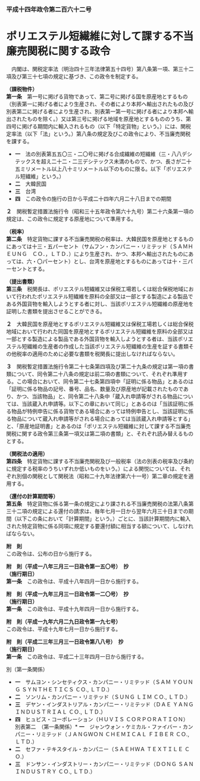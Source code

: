### 平成十四年政令第二百六十二号  
# ポリエステル短繊維に対して課する不当廉売関税に関する政令  
　内閣は、関税定率法（明治四十三年法律第五十四号）第八条第一項、第三十二項及び第三十七項の規定に基づき、この政令を制定する。  
  
**（課税物件）**  
**第一条**　第一号に掲げる貨物であって、第二号に掲げる国を原産地とするもの（別表第一に掲げる者により生産され、その者により本邦へ輸出されたもの及び別表第二に掲げる者により生産され、別表第一第一号に掲げる者により本邦へ輸出されたものを除く。）又は第三号に掲げる地域を原産地とするもののうち、第四号に掲げる期間内に輸入されるもの（以下「特定貨物」という。）には、関税定率法（以下「法」という。）第八条の規定及びこの政令により、不当廉売関税を課する。  
* **一**　法の別表第五五〇三・二〇号に掲げる合成繊維の短繊維（三・八八デシテックスを超え二十二・二三デシテックス未満のもので、かつ、長さが二十五ミリメートル以上八十ミリメートル以下のものに限る。以下「ポリエステル短繊維」という。）  
* **二**　大韓民国  
* **三**　台湾  
* **四**　この政令の施行の日から平成二十四年六月二十八日までの期間  
  
**２**　関税暫定措置法施行令（昭和三十五年政令第六十九号）第二十六条第一項の規定は、この政令に規定する原産地について準用する。  
  
**（税率）**  
**第二条**　特定貨物に課する不当廉売関税の税率は、大韓民国を原産地とするものにあっては十三・五パーセント（サムフン・カンパニー・リミテッド（ＳＡＭＨＥＵＮＧ　ＣＯ．，ＬＴＤ．）により生産され、かつ、本邦へ輸出されたものにあっては、六・〇パーセント）とし、台湾を原産地とするものにあっては十・三パーセントとする。  
  
**（提出書類）**  
**第三条**　税関長は、ポリエステル短繊維又は保税工場若しくは総合保税地域において行われたポリエステル短繊維を原料の全部又は一部とする製造による製品である外国貨物を輸入しようとする者に対し、当該ポリエステル短繊維の原産地を証明した書類を提出させることができる。  
  
**２**　大韓民国を原産地とするポリエステル短繊維又は保税工場若しくは総合保税地域において行われた同国を原産地とするポリエステル短繊維を原料の全部又は一部とする製造による製品である外国貨物を輸入しようとする者は、当該ポリエステル短繊維の生産者の作成した当該ポリエステル短繊維の生産を証する書類その他税率の適用のために必要な書類を税関長に提出しなければならない。  
  
**３**　関税暫定措置法施行令第二十七条第四項及び第二十九条の規定は第一項の書類について、同令第二十八条の規定は前二項の書類について、それぞれ準用する。この場合において、同令第二十七条第四項中「証明に係る物品」とあるのは「証明に係る物品の記号、番号、品名、数量及び原産地が記載されたものであり、かつ、当該物品」と、同令第二十八条中「蔵入れ申請等がされる物品については、当該蔵入れ申請等。以下この章において同じ」とあるのは「当該証明に係る物品が特例申告に係る貨物である場合にあっては特例申告とし、当該証明に係る物品について蔵入れ申請等がされる場合にあっては当該蔵入れ申請等とする」と、「原産地証明書」とあるのは「ポリエステル短繊維に対して課する不当廉売関税に関する政令第三条第一項又は第二項の書類」と、それぞれ読み替えるものとする。  
  
**（関税法の適用）**  
**第四条**　特定貨物に課する不当廉売関税及び一般税率（法の別表の税率及び条約に規定する税率のうちいずれか低いものをいう。）による関悦については、それぞれ別個の関税として関税法（昭和二十九年法律第六十一号）第二章の規定を適用する。  
  
**（還付の計算期間等）**  
**第五条**　特定貨物に係る第一条の規定により課される不当廉売関税の法第八条第三十二項の規定による還付の請求は、毎年七月一日から翌年六月三十日までの期間（以下この条において「計算期間」という。）ごとに、当該計算期間内に輸入された特定貨物に係る同項に規定する要還付額に相当する額について、しなければならない。  
  
**附　則**  
この政令は、公布の日から施行する。  
  
**附　則（平成一八年三月三一日政令第一五〇号）　抄**  
**（施行期日）**  
**第一条**　この政令は、平成十八年四月一日から施行する。  
  
**附　則（平成一九年三月三一日政令第一二〇号）　抄**  
**（施行期日）**  
**第一条**　この政令は、平成十九年四月一日から施行する。  
  
**附　則（平成一九年六月二九日政令第一九七号）**  
この政令は、平成十九年七月一日から施行する。  
  
**附　則（平成二三年三月三一日政令第八八号）　抄**  
**（施行期日）**  
**第一条**　この政令は、平成二十三年四月一日から施行する。  
  
別（第一条関係）  
* **一**　サムヨン・シンセティクス・カンパニー・リミテッド（ＳＡＭ ＹＯＵＮＧ ＳＹＮＴＨＥＴＩＣＳ ＣＯ., ＬＴＤ.）  
* **二**　ソンリム・カンパニー・リミテッド（ＳＵＮＧ ＬＩＭ ＣＯ., ＬＴＤ.）  
* **三**　デヤン・インダストリアル・カンパニー・リミテッド（ＤＡＥ ＹＡＮＧ ＩＮＤＵＳＴＲＩＡＬ ＣＯ., ＬＴＤ.）  
* **四**　ヒュビス・コーポレーション（ＨＵＶＩＳ ＣＯＲＰＯＲＡＴＩＯＮ）  
別表第二　（第一条関係）* **一**　ジャンウォン・ケミカル・ファイバー・カンパニー・リミテッド（ＪＡＮＧＷＯＮ ＣＨＥＭＩＣＡＬ ＦＩＢＥＲ ＣＯ., ＬＴＤ.）  
* **二**　セファ・テキスタイル・カンパニー（ＳＡＥＨＷＡ ＴＥＸＴＩＬＥ ＣＯ.）  
* **三**　ドンサン・インダストリー・カンパニー・リミテッド（ＤＯＮＧ ＳＡＮ ＩＮＤＵＳＴＲＹ ＣＯ., ＬＴＤ.）  
